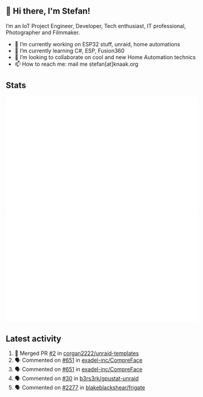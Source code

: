 ## 👋 Hi there, I'm Stefan!
I’m an IoT Project Engineer, Developer, Tech enthusiast, IT professional, Photographer and Filmmaker.

- 🔭 I’m currently working on ESP32 stuff, unraid, home automations
- 🌱 I’m currently learning C#, ESP, Fusion360
- 👯 I’m looking to collaborate on cool and new Home Automation technics
- 📫 How to reach me: mail me stefan[at]knaak.org

## Stats

![](https://github.com/corgan2222/github-stats/blob/master/generated/overview.svg) ![](https://github.com/corgan2222/github-stats/blob/master/generated/languages.svg)


## Latest activity

<!--START_SECTION:activity-->
1. 🎉 Merged PR [#2](https://github.com/corgan2222/unraid-templates/pull/2) in [corgan2222/unraid-templates](https://github.com/corgan2222/unraid-templates)
2. 🗣 Commented on [#651](https://github.com/exadel-inc/CompreFace/issues/651) in [exadel-inc/CompreFace](https://github.com/exadel-inc/CompreFace)
3. 🗣 Commented on [#651](https://github.com/exadel-inc/CompreFace/issues/651) in [exadel-inc/CompreFace](https://github.com/exadel-inc/CompreFace)
4. 🗣 Commented on [#30](https://github.com/b3rs3rk/gpustat-unraid/issues/30) in [b3rs3rk/gpustat-unraid](https://github.com/b3rs3rk/gpustat-unraid)
5. 🗣 Commented on [#2277](https://github.com/blakeblackshear/frigate/issues/2277) in [blakeblackshear/frigate](https://github.com/blakeblackshear/frigate)
<!--END_SECTION:activity-->

<!--


